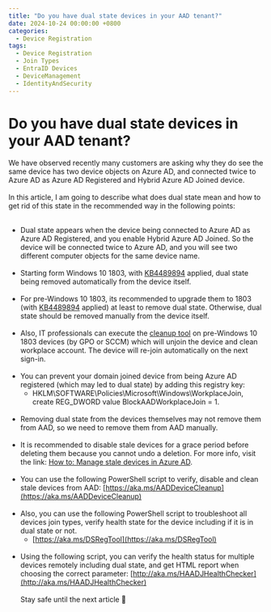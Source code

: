 ```yaml
---
title: "Do you have dual state devices in your AAD tenant?"
date: 2024-10-24 00:00:00 +0800
categories:
  - Device Registration
tags:
  - Device Registration
  - Join Types
  - EntraID Devices
  - DeviceManagement
  - IdentityAndSecurity
---
```

# Do you have dual state devices in your AAD tenant?
We have observed recently many customers are asking why they do see the same device has two device objects on Azure AD, and connected twice to Azure AD as Azure AD Registered and Hybrid Azure AD Joined device.<br><br>
In this article, I am going to describe what does dual state mean and how to get rid of this state in the recommended way in the following points:
<br><br>
- Dual state appears when the device being connected to Azure AD as Azure AD Registered, and you enable Hybrid Azure AD Joined. So the device will be connected twice to Azure AD, and you will see two different computer objects for the same device name.
<br><br>
- Starting form Windows 10 1803, with [KB4489894](https://support.microsoft.com/en-us/topic/march-19-2019-kb4489894-os-build-17134-677-6e393b3e-9fec-a83d-9026-16a1a15131f0) applied, dual state being removed automatically from the device itself.
<br><br>
- For pre-Windows 10 1803, its recommended to upgrade them to 1803 (with [KB4489894]([https://web.archive.org/web/20240227065750/https://support.microsoft.com/en-us/help/4489894/windows-10-update-kb4489894](https://support.microsoft.com/en-us/topic/march-19-2019-kb4489894-os-build-17134-677-6e393b3e-9fec-a83d-9026-16a1a15131f0)) applied) at least to remove dual state. Otherwise, dual state should be removed manually from the device itself.
<br><br>
- Also, IT professionals can execute the [cleanup tool](https://download.microsoft.com/download/8/e/f/8ef13ae0-6aa8-48a2-8697-5b1711134730/WPJCleanUp.zip) on pre-Windows 10 1803 devices (by GPO or SCCM) which will unjoin the device and clean workplace account. The device will re-join automatically on the next sign-in.
<br><br>
- You can prevent your domain joined device from being Azure AD registered (which may led to dual state) by adding this registry key:
  - HKLM\SOFTWARE\Policies\Microsoft\Windows\WorkplaceJoin, create REG_DWORD value BlockAADWorkplaceJoin = 1.
<br><br>
- Removing dual state from the devices themselves may not remove them from AAD, so we need to remove them from AAD manually.
<br><br>
- It is recommended to disable stale devices for a grace period before deleting them because you cannot undo a deletion. For more info, visit the link: [How to: Manage stale devices in Azure AD]([https://web.archive.org/web/20240227065750/https://docs.microsoft.com/en-us/azure/active-directory/devices/manage-stale-devices](https://docs.microsoft.com/en-us/azure/active-directory/devices/manage-stale-devices)).
<br><br>
- You can use the following PowerShell script to verify, disable and clean stale devices from AAD: [https://aka.ms/AADDeviceCleanup](https://aka.ms/AADDeviceCleanup)
<br><br>
- Also, you can use the following PowerShell script to troubleshoot all devices join types, verify health state for the device including if it is in dual state or not.
  - [https://aka.ms/DSRegTool](https://aka.ms/DSRegTool)
<br><br>
- Using the following script, you can verify the health status for multiple devices remotely including dual state, and get HTML report when choosing the correct parameter:
[http://aka.ms/HAADJHealthChecker](http://aka.ms/HAADJHealthChecker)
<br><br>
Stay safe until the next article 🙂
